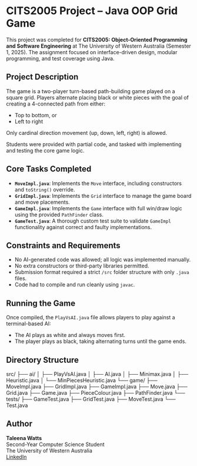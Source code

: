 # CITS2005 Project – Java OOP Grid Game

This project was completed for **CITS2005: Object-Oriented Programming and Software Engineering** at The University of Western Australia (Semester 1, 2025). The assignment focused on interface-driven design, modular programming, and test coverage using Java.

## Project Description

The game is a two-player turn-based path-building game played on a square grid. Players alternate placing black or white pieces with the goal of creating a 4-connected path from either:

- Top to bottom, or  
- Left to right  

Only cardinal direction movement (up, down, left, right) is allowed.

Students were provided with partial code, and tasked with implementing and testing the core game logic.

## Core Tasks Completed

- **`MoveImpl.java`**: Implements the `Move` interface, including constructors and `toString()` override.
- **`GridImpl.java`**: Implements the `Grid` interface to manage the game board and move placements.
- **`GameImpl.java`**: Implements the `Game` interface with full win/draw logic using the provided `PathFinder` class.
- **`GameTest.java`**: A thorough custom test suite to validate `GameImpl` functionality against correct and faulty implementations.

## Constraints and Requirements

- No AI-generated code was allowed; all logic was implemented manually.
- No extra constructors or third-party libraries permitted.
- Submission format required a strict `/src` folder structure with only `.java` files.
- Code had to compile and run cleanly using `javac`.

## Running the Game

Once compiled, the `PlayVsAI.java` file allows players to play against a terminal-based AI:
- The AI plays as white and always moves first.
- The player plays as black, taking alternating turns until the game ends.

## Directory Structure

src/
├── ai/
│ ├── PlayVsAI.java
│ ├── AI.java
│ ├── Minimax.java
│ ├── Heuristic.java
│ └── MinPiecesHeuristic.java
└── game/
├── MoveImpl.java
├── GridImpl.java
├── GameImpl.java
├── Move.java
├── Grid.java
├── Game.java
├── PieceColour.java
├── PathFinder.java
└── tests/
├── GameTest.java
├── GridTest.java
├── MoveTest.java
└── Test.java

## Author

**Taleena Watts**  
Second-Year Computer Science Student  
The University of Western Australia  
[LinkedIn](www.linkedin.com/in/taleena-watts-781421201)

